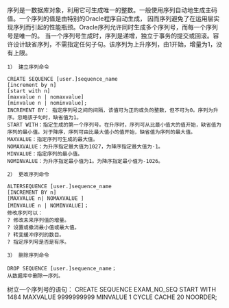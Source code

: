 序列是一数据库对象，利用它可生成唯一的整数。一般使用序列自动地生成主码值。一个序列的值是由特别的Oracle程序自动生成，
因而序列避免了在运用层实现序列而引起的性能瓶颈。Oracle序列允许同时生成多个序列号，而每一个序列号是唯一的。 
当一个序列号生成时，序列是递增，独立于事务的提交或回滚。容许设计缺省序列，不需指定任何子句。该序列为上升序列，由1开始，增量为1，没有上限。

    1） 建立序列命令

    CREATE SEQUENCE [user.]sequence_name
    [increment by n]
    [start with n]
    [maxvalue n | nomaxvalue]
    [minvalue n | nominvalue];
    INCREMENT BY： 指定序列号之间的间隔，该值可为正的或负的整数，但不可为0。序列为升序。忽略该子句时，缺省值为1。
    START WITH：指定生成的第一个序列号。在升序时，序列可从比最小值大的值开始，缺省值为序列的最小值。对于降序，序列可由比最大值小的值开始，缺省值为序列的最大值。
    MAXVALUE：指定序列可生成的最大值。
    NOMAXVALUE：为升序指定最大值为1027，为降序指定最大值为-1。
    MINVALUE：指定序列的最小值。
    NOMINVALUE：为升序指定最小值为1。为降序指定最小值为-1026。

    2） 更改序列命令

    ALTERSEQUENCE [user.]sequence_name
    [INCREMENT BY n]
    [MAXVALUE n| NOMAXVALUE ]
    [MINVALUE n | NOMINVALUE]；
    修改序列可以：
    ? 修改未来序列值的增量。
    ? 设置或撤消最小值或最大值。
    ? 转变缓冲序列的数目。
    ? 指定序列号是否是有序。

    3） 删除序列命令

    DROP SEQUENCE [user.]sequence_name；
    从数据库中删除一序列。

   树立一个序列号的语句：
   CREATE SEQUENCE EXAM_NO_SEQ
      START WITH 1484
      MAXVALUE 9999999999
      MINVALUE 1
      CYCLE
      CACHE 20
      NOORDER;
